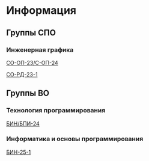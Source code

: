 # Информация

## Группы СПО

### Инженерная графика

[СО-ОП-23/С-ОП-24](2025H2/subjects/engineering-graphics-op)

[СО-РД-23-1](2025H2/subjects/engineering-graphics-rd/README.md)

## Группы ВО

### Технология программирования

[БИН/БПИ-24](2025H2/subjects/programming-technology/README.md)

### Информатика и основы программирования

[БИН-25-1](2025H2/subjects/programming-basics/README.md)
